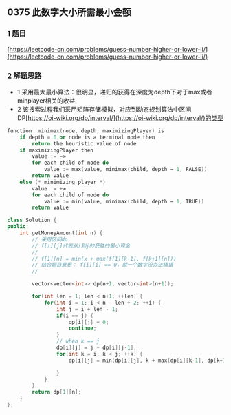 ## 0375 此数字大小所需最小金额

### 1 题目
[https://leetcode-cn.com/problems/guess-number-higher-or-lower-ii/](https://leetcode-cn.com/problems/guess-number-higher-or-lower-ii/)


### 2 解题思路
- 1 采用最大最小算法：很明显，递归的获得在深度为depth下对于max或者minplayer相关的收益
- 2 该搜索过程我们采用矩阵存储模拟，对应到动态规划算法中区间DP[https://oi-wiki.org/dp/interval/](https://oi-wiki.org/dp/interval/)的类型
```cpp
function  minimax(node, depth, maximizingPlayer) is
    if depth = 0 or node is a terminal node then
        return the heuristic value of node
    if maximizingPlayer then
        value := −∞
        for each child of node do
            value := max(value, minimax(child, depth − 1, FALSE))
        return value
    else (* minimizing player *)
        value := +∞
        for each child of node do
            value := min(value, minimax(child, depth − 1, TRUE))
        return value
```

```cpp
class Solution {
public:
    int getMoneyAmount(int n) {
        // 采用区间dp
        // f[i][j]代表从i到j的获胜的最小现金
        // 
        // f[1][n] = min(x + max(f[1][k-1], f[k+1][n])) 
        // 结合题目意思： f[i][i] == 0，就一个数字没办法猜错
        // 

        vector<vector<int>> dp(n+1, vector<int>(n+1));

        for(int len = 1; len < n+1; ++len) {
            for(int i = 1; i < n - len + 2; ++i) {
                int j = i + len - 1;
                if(i == j) {
                    dp[i][j] = 0;
                    continue;
                }
                // when k == j
                dp[i][j] = j + dp[i][j-1];
                for(int k = i; k < j; ++k) {
                    dp[i][j] = min(dp[i][j], k + max(dp[i][k-1], dp[k+1][j]));

                }
            }
        }
        return dp[1][n];
    }
};
```
